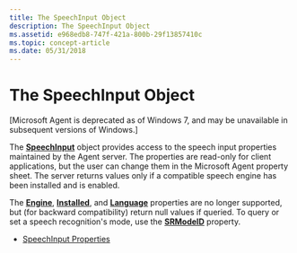 ```yaml
---
title: The SpeechInput Object
description: The SpeechInput Object
ms.assetid: e968edb8-747f-421a-800b-29f13857410c
ms.topic: concept-article
ms.date: 05/31/2018
---
```


# The SpeechInput Object

\[Microsoft Agent is deprecated as of Windows 7, and may be unavailable in subsequent versions of Windows.\]

The [**SpeechInput**](https://www.bing.com/search?q=**SpeechInput**) object provides access to the speech input properties maintained by the Agent server. The properties are read-only for client applications, but the user can change them in the Microsoft Agent property sheet. The server returns values only if a compatible speech engine has been installed and is enabled.

The [**Engine**](https://www.bing.com/search?q=**Engine**), [**Installed**](https://www.bing.com/search?q=**Installed**), and [**Language**](https://www.bing.com/search?q=**Language**) properties are no longer supported, but (for backward compatibility) return null values if queried. To query or set a speech recognition's mode, use the [**SRModeID**](srmodeid-property.md) property.

-   [SpeechInput Properties](speechinput-properties.md)

 

 




